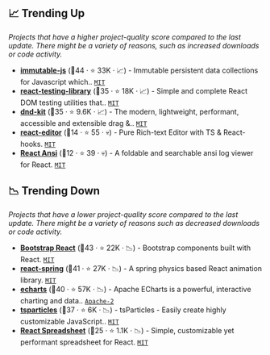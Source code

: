 ## 📈 Trending Up

_Projects that have a higher project-quality score compared to the last update. There might be a variety of reasons, such as increased downloads or code activity._

- <b><a href="https://github.com/immutable-js/immutable-js">immutable-js</a></b> (🥇44 ·  ⭐ 33K · 📈) - Immutable persistent data collections for Javascript which.. <code><a href="http://bit.ly/34MBwT8">MIT</a></code>
- <b><a href="https://github.com/testing-library/react-testing-library">react-testing-library</a></b> (🥉35 ·  ⭐ 18K · 📈) - Simple and complete React DOM testing utilities that.. <code><a href="http://bit.ly/34MBwT8">MIT</a></code>
- <b><a href="https://github.com/clauderic/dnd-kit">dnd-kit</a></b> (🥈35 ·  ⭐ 9.6K · 📈) - The modern, lightweight, performant, accessible and extensible drag &.. <code><a href="http://bit.ly/34MBwT8">MIT</a></code>
- <b><a href="https://github.com/fritx/react-editor">react-editor</a></b> (🥉14 ·  ⭐ 55 · 💀) - Pure Rich-text Editor with TS & React-hooks. <code><a href="http://bit.ly/34MBwT8">MIT</a></code>
- <b><a href="https://github.com/RaoHai/react-ansi">React Ansi</a></b> (🥉12 ·  ⭐ 39 · 💀) - A foldable and searchable ansi log viewer for React. <code><a href="http://bit.ly/34MBwT8">MIT</a></code>

## 📉 Trending Down

_Projects that have a lower project-quality score compared to the last update. There might be a variety of reasons such as decreased downloads or code activity._

- <b><a href="https://github.com/react-bootstrap/react-bootstrap">Bootstrap React</a></b> (🥇43 ·  ⭐ 22K · 📉) - Bootstrap components built with React. <code><a href="http://bit.ly/34MBwT8">MIT</a></code> <code><img src="https://getbootstrap.com/docs/5.0/assets/img/favicons/favicon-32x32.png" style="display:inline;" width="13" height="13"></code>
- <b><a href="https://github.com/pmndrs/react-spring">react-spring</a></b> (🥇41 ·  ⭐ 27K · 📉) - A spring physics based React animation library. <code><a href="http://bit.ly/34MBwT8">MIT</a></code>
- <b><a href="https://github.com/apache/echarts">echarts</a></b> (🥈40 ·  ⭐ 57K · 📉) - Apache ECharts is a powerful, interactive charting and data.. <code><a href="http://bit.ly/3nYMfla">Apache-2</a></code>
- <b><a href="https://github.com/tsparticles/tsparticles">tsparticles</a></b> (🥈37 ·  ⭐ 6K · 📉) - tsParticles - Easily create highly customizable JavaScript.. <code><a href="http://bit.ly/34MBwT8">MIT</a></code>
- <b><a href="https://github.com/iddan/react-spreadsheet">React Spreadsheet</a></b> (🥉25 ·  ⭐ 1.1K · 📉) - Simple, customizable yet performant spreadsheet for React. <code><a href="http://bit.ly/34MBwT8">MIT</a></code>


